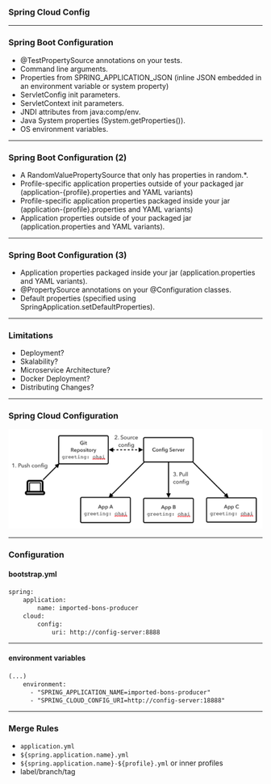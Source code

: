### Spring Cloud Config

<!-- .slide: data-background="img/background-orange-orig.jpg" -->

---
### Spring Boot Configuration

- @TestPropertySource annotations on your tests.
- Command line arguments.
- Properties from SPRING_APPLICATION_JSON (inline JSON embedded in an environment variable or system property)
- ServletConfig init parameters.
- ServletContext init parameters.
- JNDI attributes from java:comp/env.
- Java System properties (System.getProperties()).
- OS environment variables.

---
### Spring Boot Configuration (2)
- A RandomValuePropertySource that only has properties in random.*.
- Profile-specific application properties outside of your packaged jar (application-{profile}.properties and YAML variants)
- Profile-specific application properties packaged inside your jar (application-{profile}.properties and YAML variants)
- Application properties outside of your packaged jar (application.properties and YAML variants).

---
### Spring Boot Configuration (3)
- Application properties packaged inside your jar (application.properties and YAML variants).
- @PropertySource annotations on your @Configuration classes.
- Default properties (specified using SpringApplication.setDefaultProperties).

---
### Limitations
- Deployment?
- Skalability?
- Microservice Architecture?
- Docker Deployment?
- Distributing Changes?

---
### Spring Cloud Configuration

<img src="img/cloud-config.png">

---
### Configuration
#### bootstrap.yml
```
spring:
    application:
        name: imported-bons-producer
    cloud:
        config:
            uri: http://config-server:8888
```

---
#### environment variables
```
(...)
    environment:
      - "SPRING_APPLICATION_NAME=imported-bons-producer"
      - "SPRING_CLOUD_CONFIG_URI=http://config-server:18888"
```

---
### Merge Rules
- `application.yml`
- `${spring.application.name}.yml`
- `${spring.application.name}-${profile}.yml` or inner profiles
- label/branch/tag
